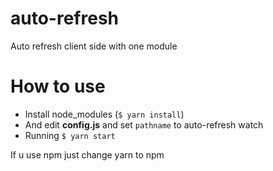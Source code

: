 # auto-refresh
Auto refresh client side with one module

# How to use
- Install node_modules (<code>$ yarn install</code>)
- And edit <b>config.js</b> and set <code>pathname</code> to auto-refresh watch
- Running <code>$ yarn start</code>

<p>If u use npm just change yarn to npm</p>
